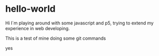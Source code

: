 # hello-world

Hi I´m playing around with some javascript and p5, trying to extend my experience in web developing.

This is a test of mine doing some git commands

yes
